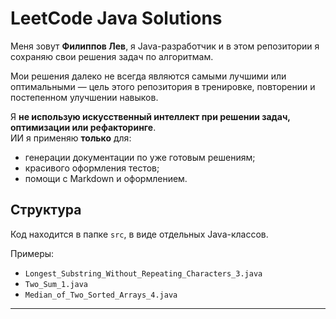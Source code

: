 # LeetCode Java Solutions

Меня зовут **Филиппов Лев**, я Java-разработчик и в этом репозитории я сохраняю свои решения задач по алгоритмам.

Мои решения далеко не всегда являются самыми лучшими или оптимальными — цель этого репозитория в тренировке, повторении и постепенном улучшении навыков.

Я **не использую искусственный интеллект при решении задач, оптимизации или рефакторинге**.  
ИИ я применяю **только** для:
- генерации документации по уже готовым решениям;
- красивого оформления тестов;
- помощи с Markdown и оформлением.

## Структура

Код находится в папке `src`, в виде отдельных Java-классов.

Примеры:
- `Longest_Substring_Without_Repeating_Characters_3.java`
- `Two_Sum_1.java`
- `Median_of_Two_Sorted_Arrays_4.java`


---
